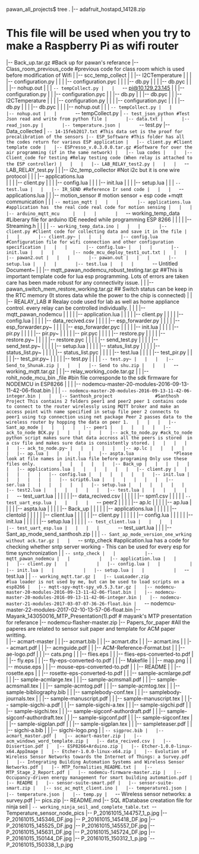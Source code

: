 pawan_all_projects$ tree
.
|-- adafruit_hostapd_14128.zip
# This file will be used when you try to make a Raspberry Pi as wifi router
|-- Back_up.tar.gz
#Back up for pawan's referance 
|-- Class_room_previous_code
#previous code for class room which is used before modification of Wifi
|   |-- scc_temp_collect
|   |   |-- I2CTemperature
|   |   |   |-- configuration.py
|   |   |   |-- configuration.pyc
|   |   |   |-- db.py
|   |   |   |-- db.pyc
|   |   |   |-- nohup.out
|   |   |   `-- tempCollect.py
|   |   `-- pi@10.129.23.145
|   |       |-- configuration.py
|   |       |-- configuration.pyc
|   |       |-- db.py
|   |       |-- db.pyc
|   |       |-- I2CTemperature
|   |       |   |-- configuration.py
|   |       |   |-- configuration.pyc
|   |       |   |-- db.py
|   |       |   |-- db.pyc
|   |       |   |-- nohup.out
|   |       |   `-- tempCollect.py
|   |       |-- nohup.out
|   |       `-- tempCollect.py
|   `-- test_json_python
	#Test Json read and write from python file
|       |-- data.txt
|       |-- read_json.py
|       |-- temperature.json
|       `-- test.py
|-- Data_collected
|   `-- 14-15feb2017.txt
	 #This data set is the proof for precalibration of the sensors
|-- ESP_Software
	#This folder has all the codes return for various ESP application
|   |-- client.py
		#Client template code
|   |-- ESPresso_v.0.3.0.0.tar.gz
		#Software for over the air programming (if in the same network)
|   |-- lua codes
|   |   |-- Client_code for testing
		#Relay testing code (When relay is attached to the ESP controller)
|   |   |   |-- LAB_RELAY_test2.py
|   |   |   `-- LAB_RELAY_test.py
|   |   |-- i2c_temp_collector
		#Not i2c but it is one wire protocol 
|   |   |   |-- applications.lua   
|   |   |   |-- client.py
|   |   |   |-- config.lua
|   |   |   |-- init.lua
|   |   |   |-- setup.lua
|   |   |   `-- test.lua
|   |   |-- IR_SEND
		#Reference Ir send code
|   |   |   `-- applications.lua
|   |   |-- motion_sensor
		# motion sensor + esp code +mqtt communication
|   |   |   `-- motion_mqtt
|   |   |       |-- applications.lua      #application has  the real code real code for motion sensing
|   |   |       |-- arduino_mqtt_mcu    
|   |   |       |   `-- working_temp_data
				#Liberary file for arduino IDE needed while programming ESP 8266
|   |   |       |       |-- Streaming.h
|   |   |       |       `-- working_temp_data.ino
|   |   |       |-- client.py
				#Client code for collecting data and save it in the file
|   |   |       |-- client.py~
|   |   |       |-- config.lua
				#Configuration file for wifi connection and other configuration specification
|   |   |       |-- config.lua~
|   |   |       |-- init.lua
|   |   |       |-- node_mcu_deploy_test1_out.txt
|   |   |       |-- pawan2.out
|   |   |       |-- pawan.out
|   |   |       |-- setup.lua
|   |   |       |-- test.lua
|   |   |       `-- Untitled Document~
|   |   |-- mqtt_pawan_nodemcu_robust_testing.tar.gz
				##This is important template code for lua esp programming. Lots of errors are taken care has been made robust for any connectivity issue.
|   |   |-- pawan_switch_mem_restore_working.tar.gz
				## Switch status can be keep in the RTC memory (It stores data while the power to the chip is connected)
|   |   |-- REALAY_LAB
	# Realay code used for lab as well as home appliance control. every relay can be controlled individually.
|   |   |   |-- mqtt_pawan_nodemcu
|   |   |   |   |-- application.lua
|   |   |   |   |-- client.py
|   |   |   |   |-- config.lua
|   |   |   |   |-- data_recived.csv
|   |   |   |   |-- esp_forwarder.py
|   |   |   |   |-- esp_forwarder.py~
|   |   |   |   |-- esp_forwarder.pyc
|   |   |   |   |-- init.lua
|   |   |   |   |-- pir.py
|   |   |   |   |-- pir.py~
|   |   |   |   |-- pir.pyc
|   |   |   |   |-- restore.py
|   |   |   |   |-- restore.py~
|   |   |   |   |-- restore.pyc
|   |   |   |   |-- send_test.py
|   |   |   |   |-- send_test.py~
|   |   |   |   |-- setup.lua
|   |   |   |   |-- status_list.py
|   |   |   |   |-- status_list.py~
|   |   |   |   |-- status_list.pyc
|   |   |   |   |-- test.lua
|   |   |   |   |-- test_pir.py
|   |   |   |   |-- test_pir.py~
|   |   |   |   |-- test.py
|   |   |   |   `-- test.py~
|   |   |   |-- Send_to_Shunak.zip
|   |   |   |-- Send to shu.zip
|   |   |   `-- working_mqtt.tar.gz
|   |   |-- relay_working_code.tar.gz
|   |   |-- rohit_node_mcu_bin _file  		#bin file corresponde to the sdk firmware for NODEMCU in ESP8266
|   |   |   |-- nodemcu-master-20-modules-2016-09-13-11-42-06-float.bin
|   |   |   `-- nodemcu-master-20-modules-2016-09-13-11-42-06-integer.bin
|   |   |-- Santhosh_project				#Santhosh Project This contains 2 folders peer1 and peer2
										peer 1 contains code to connect to the router wirelessly using MQTT broker
										and make an access point with name specified in setup file
										peer 2 connects to peer1 using tcp connection using net package
										Peer 2 passes data to the wireless router by hopping the data on peer 1.  
|   |   |   |-- Sant_ap_mode
|   |   |   |   |-- peer1
|   |   |   |   |   |-- ack_to_node BCK.py
|   |   |   |   |   |-- ack_to_node.py
									 #ack_to_node python script makes sure that data accross all the peers is stored 
										in a csv file and makes sure data is consistently stored.
|   |   |   |   |   |-- ack_to_node.py~
|   |   |   |   |   |-- ap.lc
|   |   |   |   |   |-- ap.lua
|   |   |   |   |   |-- aspta.lua				*Please look at file names in init.lua file before programing Only use these files only.		
|   |   |   |   |   |-- Back_up
|   |   |   |   |   |   |-- applications.lua
|   |   |   |   |   |   |-- client.py
|   |   |   |   |   |   |-- config.lua
|   |   |   |   |   |   |-- init.lua
|   |   |   |   |   |   |-- script6.lua
|   |   |   |   |   |   |-- ser.lua
|   |   |   |   |   |   |-- setup.lua
|   |   |   |   |   |   |-- test2.lua
|   |   |   |   |   |   |-- test.lua
|   |   |   |   |   |   `-- test_uart.lua
|   |   |   |   |   |-- data_recived.csv
|   |   |   |   |   |-- spm1.csv
|   |   |   |   |   `-- test_uart_esp.lua
|   |   |   |   `-- peer2
|   |   |   |       |-- ap.lc
|   |   |   |       |-- ap.lua
|   |   |   |       |-- aspta.lua
|   |   |   |       |-- Back_up
|   |   |   |       |   |-- applications.lua
|   |   |   |       |   |-- clentold
|   |   |   |       |   |-- client.lua
|   |   |   |       |   |-- client.py
|   |   |   |       |   |-- config.lua
|   |   |   |       |   |-- init.lua
|   |   |   |       |   |-- setup.lua
|   |   |   |       |   `-- test_client.lua
|   |   |   |       |-- test_uart_esp.lua
|   |   |   |       `-- test_uart.lua
|   |   |   |-- Sant_ap_mode_send_santhosh.zip
|   |   |   `-- Sant_ap_mode_version_one_wrking without ack.tar.gz
|   |   `-- sntp_check
												#application.lua has a code for checking whether sntp server working 
												- This can be used for every esp for time synchronization 
|   |       `-- sntp_check
|   |           |-- mqtt_pawan_nodemcu
|   |           |   |-- application.lua
|   |           |   |-- client.py
|   |           |   |-- config.lua
|   |           |   |-- init.lua
|   |           |   |-- setup.lua
|   |           |   `-- test.lua
|   |           `-- working_mqtt.tar.gz
|   |-- LuaLoader.zip					#lua loader is not used by me, but can be used to load scripts on a esp8266
|   |-- mqtt-spy-mqtt-spy_v0.5.3.tar.gz
|   |-- nodemcu-master-20-modules-2016-09-13-11-42-06-float.bin
|   |-- nodemcu-master-20-modules-2016-09-13-11-42-06-integer.bin
|   |-- nodemcu-master-21-modules-2017-03-07-07-36-26-float.bin
|   `-- nodemcu-master-22-modules-2017-02-10-13-57-06-float.bin
|-- Mayank_143050016_MTP_Presentation(1).pdf     # mayank's MTP presentation for referance
|-- nodemcu-flasher-master.zip
|-- Papers_for_paper						#All the paperes are related to sensor suit paper and template for ACM paper writting.						
|   |-- acmart-master
|   |   |-- acmart.bib
|   |   |-- acmart.dtx
|   |   |-- acmart.ins
|   |   |-- acmart.pdf
|   |   |-- acmguide.pdf
|   |   |-- ACM-Reference-Format.bst
|   |   |-- ae-logo.pdf
|   |   |-- cats.png
|   |   |-- flies.eps
|   |   |-- flies-eps-converted-to.pdf
|   |   |-- fly.eps
|   |   |-- fly-eps-converted-to.pdf
|   |   |-- Makefile
|   |   |-- map.png
|   |   |-- mouse.eps
|   |   |-- mouse-eps-converted-to.pdf
|   |   |-- README
|   |   |-- rosette.eps
|   |   |-- rosette-eps-converted-to.pdf
|   |   |-- sample-acmlarge.pdf
|   |   |-- sample-acmlarge.tex
|   |   |-- sample-acmsmall.pdf
|   |   |-- sample-acmsmall.tex
|   |   |-- sample-acmtog.pdf
|   |   |-- sample-acmtog.tex
|   |   |-- sample-bibliography.bib
|   |   |-- samplebody-conf.tex
|   |   |-- samplebody-journals.tex
|   |   |-- sample-manuscript.pdf
|   |   |-- sample-manuscript.tex
|   |   |-- sample-sigchi-a.pdf
|   |   |-- sample-sigchi-a.tex
|   |   |-- sample-sigchi.pdf
|   |   |-- sample-sigchi.tex
|   |   |-- sample-sigconf-authordraft.pdf
|   |   |-- sample-sigconf-authordraft.tex
|   |   |-- sample-sigconf.pdf
|   |   |-- sample-sigconf.tex
|   |   |-- sample-sigplan.pdf
|   |   |-- sample-sigplan.tex
|   |   |-- sampleteaser.pdf
|   |   |-- sigchi-a.bib
|   |   |-- sigchi-logo.png
|   |   `-- sigproc.bib
|   |-- acmart_master.pdf
|   |-- acmart-master.zip
|   |-- acm_windows_word_template.zip
|   |-- data_recived.csv
|   |-- Dissertion.pdf
|   |-- ESP8266+Arduino.zip
|   |-- Etcher-1.0.0-linux-x64.AppImage
|   |-- Etcher-1.0.0-linux-x64.zip
|   |-- Evolution of Wireless Sensor Networks towards the Internet of Things: a Survey.pdf
|   |-- Integrating Building Automation Systems and Wireless Sensor Networks.pdf
|   |-- MTP_formalities_README.txt
|   |-- MTP_Stage_2_Report.pdf
|   |-- nodemcu-firmware-master.zip
|   |-- Occupancy-driven energy management for smart building automation.pdf
|   |-- README
|   |-- sensor-suite-smart.pdf
|   |-- sensor-suite-smart.zip
|   |-- ssc_ac_mqtt_client.ino
|   |-- temperature1.json
|   |-- temperature.json
|   |-- temp.py
|   `-- Wireless sensor networks: a survey.pdf
|-- pics.zip
|-- README.md
|-- SQL											#Database creatation file for ninja seil
|   `-- working_ninja_seil_and_complete_table.txt
`-- Temperature_sensor_node_pics
    |-- P_20161015_144757_1_p.jpg
    |-- P_20161015_145346_DF.jpg
    |-- P_20161015_145418_DF.jpg
    |-- P_20161015_145525_DF.jpg
    |-- P_20161015_145557_DF.jpg
    |-- P_20161015_145631_DF.jpg
    |-- P_20161015_145724_DF.jpg
    |-- P_20161015_150144_DF.jpg
    |-- P_20161015_150312_1_p.jpg
    `-- P_20161015_150338_1_p.jpg

